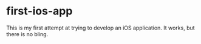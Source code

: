 first-ios-app
=============

This is my first attempt at trying to develop an iOS application. It works, but there is no bling.

